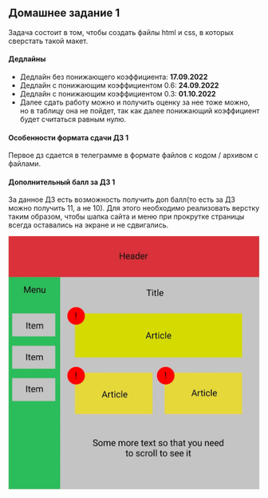 ## Домашнее задание 1

Задача состоит в том, чтобы создать файлы html и css, в которых сверстать такой макет.

#### Дедлайны

- Дедлайн без понижающего коэффициента: **17.09.2022**
- Дедлайн с понижающим коэффициентом 0.6: **24.09.2022**
- Дедлайн с понижающим коэффициентом 0.3: **01.10.2022**
- Далее сдать работу можно и получить оценку за нее тоже можно, но в таблицу она не пойдет, 
  так как далее понижающий коэффициент будет считаться равным нулю.
  
#### Особенности формата сдачи ДЗ 1

Первое дз сдается в телеграмме в формате файлов с кодом / архивом с файлами.

#### Дополнительный балл за ДЗ 1

За данное ДЗ есть возможность получить доп балл(то есть за ДЗ можно получить 11, а не 10).
Для этого необходимо реализовать верстку таким образом,
чтобы шапка сайта и меню при прокрутке страницы всегда оставались на экране и не сдвигались.


![](./layout.png)
